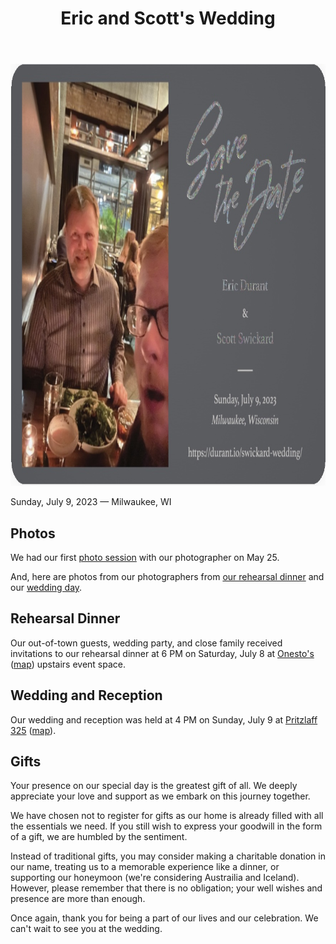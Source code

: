 ﻿---
title: "Eric and Scott's Wedding"
---

<div align="center"><img src="saveDate.jpg" width=876 height=675 alt="Save the Date Card" /></div>

Sunday, July 9, 2023 — Milwaukee, WI

## Photos

We had our first [photo session](https://www.happygnomephotography.com/ClientGalleries/Eric-and-Scott/) with our photographer on May 25.

And, here are photos from our photographers from [our rehearsal dinner](https://www.happygnomephotography.com/ClientGalleries/Eric-and-Scott-Rehearsal/) and our [wedding day](https://www.happygnomephotography.com/ClientGalleries/Eric-Scott/).

## Rehearsal Dinner

Our out-of-town guests, wedding party, and close family received invitations to our rehearsal dinner at 6 PM on Saturday, July 8 at [Onesto's](https://onestomke.com/) ([map](https://goo.gl/maps/xjsHmUtSTwKb1FfU7)) upstairs event space.

## Wedding and Reception

Our wedding and reception was held at 4 PM on Sunday, July 9 at [Pritzlaff 325](https://pritzlaffevents.com/) ([map](https://goo.gl/maps/evad1c8pV1Kxz9HH6)).

## Gifts

Your presence on our special day is the greatest gift of all. We deeply appreciate your love and support as we embark on this journey together.

We have chosen not to register for gifts as our home is already filled with all the essentials we need. If you still wish to express your goodwill in the form of a gift, we are humbled by the sentiment.

Instead of traditional gifts, you may consider making a charitable donation in our name, treating us to a memorable experience like a dinner, or supporting our honeymoon (we're considering Austrailia and Iceland). However, please remember that there is no obligation; your well wishes and presence are more than enough.

Once again, thank you for being a part of our lives and our celebration. We can't wait to see you at the wedding.
